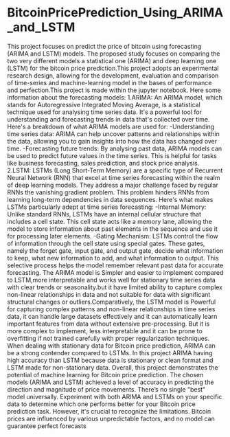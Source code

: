 # BitcoinPricePrediction_Using_ARIMA_and_LSTM
 This project focuses on predict the price of bitcoin using forecasting (ARIMA and LSTM) models. The proposed study focuses on comparing the two very different models a statistical one (ARIMA) and deep learning one (LSTM) for the bitcoin price prediction.This project adopts an experimental research design, allowing for the development, evaluation and comparison of time-series and machine-learning model in the bases of performance and perfection.This project is made within the jupyter notebook.
Here some information about the forecasting models:
1.ARIMA:
  An ARIMA model, which stands for Autoregressive Integrated Moving Average, is a statistical technique used for analysing time series data. It's a powerful tool for understanding and forecasting trends in data that's collected over time. 
  Here's a breakdown of what ARIMA models are used for:
  -Understanding time series data: 
   ARIMA can help uncover patterns and relationships within the data, allowing you to gain insights into how the data has changed over time.
  -Forecasting future trends: 
   By analysing past data, ARIMA models can be used to predict future values in the time series. This is helpful for tasks like business forecasting, sales prediction, and stock price analysis.
2.LSTM:
  LSTMs (Long Short-Term Memory) are a specific type of Recurrent Neural Network (RNN) that excel at time series forecasting within the realm of deep learning models. They address a major challenge faced by regular RNNs the vanishing gradient problem. This problem hinders RNNs from learning long-term dependencies in data sequences.
  Here's what makes LSTMs particularly adept at time series forecasting:
  -Internal Memory: 
   Unlike standard RNNs, LSTMs have an internal cellular structure that includes a cell state. This cell state acts like a memory lane, allowing the model to store information about past elements in the sequence and use it for processing later elements.
  -Gating Mechanism: 
   LSTMs control the flow of information through the cell state using special gates. These gates, namely the forget gate, input gate, and output gate, decide what information to keep, what new information to add, and what information to output. This selective process helps the model remember relevant past data for accurate forecasting.
 The ARIMA model is Simpler and easier to implement compared to LSTM,more interpretable and works well for stationary time series data with clear trends or seasonality.but it have limited ability to capture complex non-linear relationships in data and not suitable for data with significant structural changes or outliers.Comparatively, the LSTM model is Powerful for capturing complex patterns and non-linear relationships in time series data, it can handle large datasets effectively and it can automatically learn important features from data without extensive pre-processing. But it is more complex to implement, less interpretable and it can be prone to overfitting if not trained carefully with proper regularization techniques.
 When dealing with stationary data for Bitcoin price prediction, ARIMA can be a strong contender compared to LSTMs. In this project ARIMA having high accuracy than LSTM because data is stationary or clean format and LSTM made for non-stationary data. 
 Overall, this project demonstrates the potential of machine learning for Bitcoin price prediction. The chosen models (ARIMA and LSTM) achieved a level of accuracy in predicting the direction and magnitude of price movements. There’s no single "best" model universally. Experiment with both ARIMA and LSTMs on your specific data to determine which one performs better for your Bitcoin price prediction task.
 However, it's crucial to recognize the limitations. Bitcoin prices are influenced by various unpredictable factors, and no model can guarantee perfect forecasts

